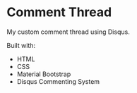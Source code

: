 # Comment Thread
My custom comment thread using Disqus.

Built with:
- HTML
- CSS
- Material Bootstrap
- Disqus Commenting System
